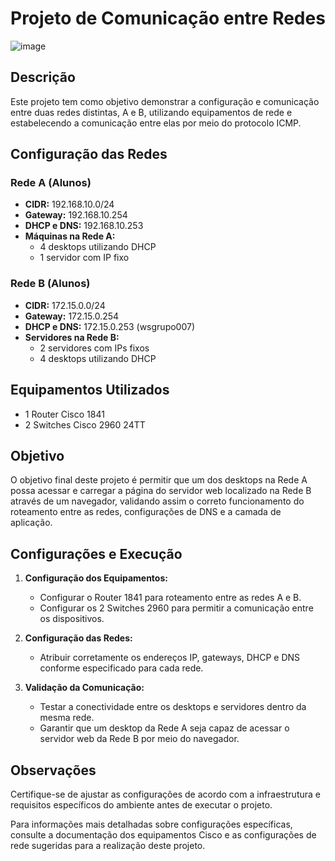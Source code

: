 # Projeto de Comunicação entre Redes
![image](https://github.com/Wornax/Projeto-final-redes-Ada-DevOps/assets/105296448/5ec67a78-b81f-4668-ae17-794fdcc3aa0f)

## Descrição

Este projeto tem como objetivo demonstrar a configuração e comunicação entre duas redes distintas, A e B, utilizando equipamentos de rede e estabelecendo a comunicação entre elas por meio do protocolo ICMP.

## Configuração das Redes

### Rede A (Alunos)

- **CIDR:** 192.168.10.0/24
- **Gateway:** 192.168.10.254
- **DHCP e DNS:** 192.168.10.253
- **Máquinas na Rede A:**
    - 4 desktops utilizando DHCP
    - 1 servidor com IP fixo

### Rede B (Alunos)

- **CIDR:** 172.15.0.0/24
- **Gateway:** 172.15.0.254
- **DHCP e DNS:** 172.15.0.253 (wsgrupo007)
- **Servidores na Rede B:**
    - 2 servidores com IPs fixos
    - 4 desktops utilizando DHCP

## Equipamentos Utilizados

- 1 Router Cisco 1841
- 2 Switches Cisco 2960 24TT

## Objetivo

O objetivo final deste projeto é permitir que um dos desktops na Rede A possa acessar e carregar a página do servidor web localizado na Rede B através de um navegador, validando assim o correto funcionamento do roteamento entre as redes, configurações de DNS e a camada de aplicação.

## Configurações e Execução

1. **Configuração dos Equipamentos:** 
   - Configurar o Router 1841 para roteamento entre as redes A e B.
   - Configurar os 2 Switches 2960 para permitir a comunicação entre os dispositivos.

2. **Configuração das Redes:**
   - Atribuir corretamente os endereços IP, gateways, DHCP e DNS conforme especificado para cada rede.

3. **Validação da Comunicação:**
   - Testar a conectividade entre os desktops e servidores dentro da mesma rede.
   - Garantir que um desktop da Rede A seja capaz de acessar o servidor web da Rede B por meio do navegador.

## Observações

Certifique-se de ajustar as configurações de acordo com a infraestrutura e requisitos específicos do ambiente antes de executar o projeto.

Para informações mais detalhadas sobre configurações específicas, consulte a documentação dos equipamentos Cisco e as configurações de rede sugeridas para a realização deste projeto.
